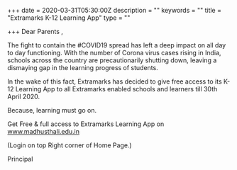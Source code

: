 +++
date = 2020-03-31T05:30:00Z
description = ""
keywords = ""
title = "Extramarks  K-12 Learning App"
type = ""

+++
Dear Parents ,

The fight to contain the #COVID19 spread has left a deep impact on all day to day functioning. With the number of Corona virus cases rising in India, schools across the country are precautionarily shutting down, leaving a dismaying gap in the learning progress of students. 

In the wake of this fact, Extramarks has decided to give free access to its K-12 Learning App to all Extramarks enabled schools and learners till 30th April 2020. 

Because, learning must go on.

Get Free & full access to Extramarks Learning App on www.madhusthali.edu.in 

(Login on top Right corner of Home Page.)

Principal